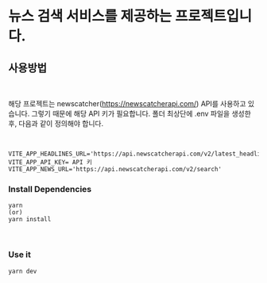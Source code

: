 # 뉴스 검색 서비스를 제공하는 프로젝트입니다.

## 사용방법

<br />

해당 프로젝트는 newscatcher(https://newscatcherapi.com/) API를 사용하고 있습니다. 그렇기 때문에 해당 API 키가 필요합니다. 폴더 최상단에 .env 파일을 생성한 후, 다음과 같이 정의해야 합니다.

<br />

```
VITE_APP_HEADLINES_URL='https://api.newscatcherapi.com/v2/latest_headlines'
VITE_APP_API_KEY= API 키
VITE_APP_NEWS_URL='https://api.newscatcherapi.com/v2/search'
```

### Install Dependencies

```
yarn
(or)
yarn install
```

<br />

### Use it

```
yarn dev
```
